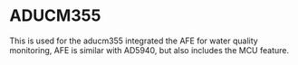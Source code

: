 # ADUCM355
This is used for the aducm355 
integrated the AFE for water quality monitoring, AFE is similar with AD5940, but also includes the MCU feature. 
